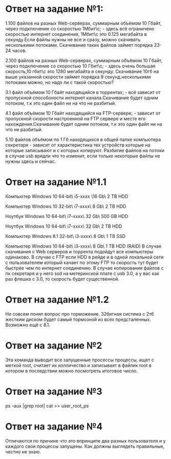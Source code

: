 # Ответ на задание №1:
1.100 файлов на разных Web-серверах, суммарным объёмом 10 Гбайт, через подключение со скоростью 1Мбит\с; - здесь всё ограничено скоростью интернет соединения,  1Мбит\с 
это 0.125 мегабайта в секунду.Если файлы нужны не все и сразу, можно скачивать несколькими потоками. Скачивание таких файлов займет порядка 23-24 часов.

2.100 файлов на разных Web-серверах, суммарным объёмом 10 Гбайт, через подключение со скоростью 10 Гбит\с; - здесь очень большая скорость,10 гбит\с 
это 1280 мегабайта в секунду. Скачивание 10гб на выше указанной скорости займет порядка 9 секунд.несколькими потоками можно, но надо ли с такой скоростью?

3.1 файл объёмом 10 Гбайт находящийся в торрентах; - всё зависит от пропускной способоности интернет канала.Скачивание будет одним потоком, 
т.к это один файл ни на что не разбитый.

4.1 файл объёмом 10 Гбайт находящийся на FTP-сервере; - зависит от пропускной скорости настроенной на FTP сервере и месте его нахождения.Скачивание будет одним потоком, 
т.к это один файл ни на что не разбитый.

5.10 файлов объёмом по 1 Гб находящихся в общей папке компьютера секретаря - зависит от характеристика тех устройств которые на которые записывают и с которых копируют.
Разбитие файлов на потоки в случае usb врядли что то изменит, если только некоторые файлы не нужны здесь и сейчас.
# Ответ на задание №1.1
Компьютер Windows 10 64-bit\ i5-xxxx \16 Gb\ 2 TB HDD 

Компьютер Windows 10 32-bit\ i7-xxxx\ 8 Gb\ 2 TB HDD

Ноутбук Windows 10 64-bit\ i7-xxxx\ 32 Gb\ 500 GB HDD

Ноутбук Windows 10 64-bit\ i7-xxxx\ 32 Gb\ 2 TB HDD

Компьютер Windows 8.1 32-bit\ i3-xxxx\ 8 Gb\ 1 TB SSD

Компьютер Windows 10 64-bit\ i3-xxxx\ 8 Gb\ 1 TB HDD (RAID)
В случае скачивания с Web серверов и торрента подойдут все компьютеры одинаково. В случае с FTP если HDD в рейде и в одной  локальной сети с пользователем который качает 
по этому FTP то скорость тут будет быстрее чем по интернет соединению. В случае копирования файлов с пк секретаря и у него ssd на метеринской плате с usb 3.0, а у вас 
как раз флешка c 3.0, то скорость будет существенной.
# Ответ на задание №1.2
Не совсем понял вопрос про торможение. 32битная система с 2тб жестким диском будет самый тормозной из всех предсталенных. Возможно ещё с 8.1.
# Ответ на задание №2
Эта команда выводит все  запущенные просессы процессы, ищет с меткой root, считает их колличество и записывает в файлик root в котором в последствии можно посмотреть итоговое число.
# Ответ на задание №3
ps -aux |grep root| cat >> user_root_ps
# Ответ на задание №4
Отличаются по причине что это впринципе два разных пользователя и у каждого свои процессы запущены.
Как должны выглядеть правильные, честно не знаю.






